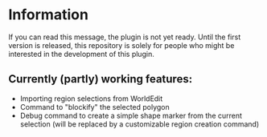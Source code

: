 # Information
If you can read this message, the plugin is not yet ready. Until the first version is released, this repository is solely for people who might be interested in the development of this plugin.

## Currently (partly) working features:
 - Importing region selections from WorldEdit
 - Command to "blockify" the selected polygon
 - Debug command to create a simple shape marker from the current selection (will be replaced by a customizable region creation command)

